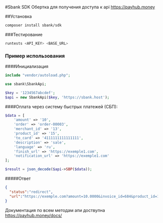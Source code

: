 #Sbank SDK
Обертка для получения доступа к api https://payhub.money

##Установка
```bash
composer install sbank/sdk
```

###Тестирование
```bash
runtests <API_KEY> <BASE_URL>
```
### Пример использования

####Инициализация

```php
include "vendor/autoload.php";

use sbank\SbankApi;

$key = '1234567abcdef';
$api = new SbankApi($key, 'https://sbank.host');
```

####Оплата через систему быстрых платежей (СБП):
```php
$data = [
    'amount' => '10',
    'order' => 'order-00003',
    'merchant_id' => '13',
    'product_id' => '15',
    'to_card' => '4111111111111111',
    'description' => 'sale',
    'language' => 'ru',
    'finish_url' => 'https://exemple1.com',
    'notification_url' => 'https://exemple1.com'
];

$result = json_decode($api->SBP($data));
```

#####Ответ
```json
{
  "status":"redirect",
  "url":"https://exemple.com?amount=10.0000&invoice_id=684&product_id=15&merchant_id=13&order=order-00003&currency=RUB&signature=mCNJTlfwXadOl07tsoNtjoG8CXfCK0UsS3P36nJnrLg"
}
```

Документация по всем методам апи доствупна https://payhub.money/docs/
